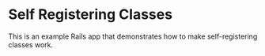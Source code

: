 # Self Registering Classes

This is an example Rails app that demonstrates how to make self-registering
classes work.

